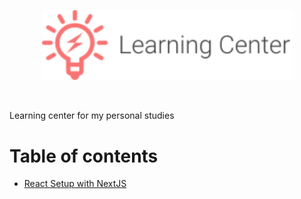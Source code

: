 
<p align="center">
  <img width="400" src="./.github/logo.svg" alt="logo">
</p>
<br />

<p>Learning center for my personal studies</p>

# Table of contents
* [React Setup with NextJS](./apps/reactsetup/README.md)